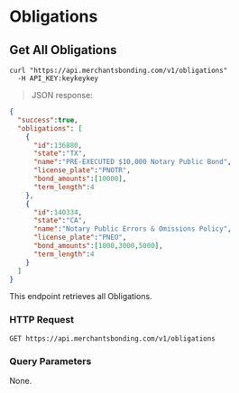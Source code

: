 # Obligations

## Get All Obligations

```shell
curl "https://api.merchantsbonding.com/v1/obligations"
  -H API_KEY:keykeykey
```

> JSON response:

```json
{
  "success":true,
  "obligations": [
    {
      "id":136880,
      "state":"TX",
      "name":"PRE-EXECUTED $10,000 Notary Public Bond",
      "license_plate":"PNOTR",
      "bond_amounts":[10000],
      "term_length":4
    },
    {
      "id":140334,
      "state":"CA",
      "name":"Notary Public Errors & Omissions Policy",
      "license_plate":"PNEO",
      "bond_amounts":[1000,3000,5000],
      "term_length":4
    }
  ]
}
```

This endpoint retrieves all Obligations.

### HTTP Request

`GET https://api.merchantsbonding.com/v1/obligations`

### Query Parameters

None.
